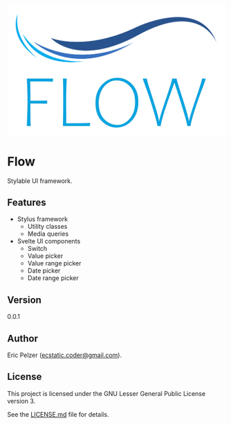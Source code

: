 ![](https://github.com/senselogic/FLOW/blob/master/LOGO/flow.png)

# Flow

Stylable UI framework.

## Features

*   Stylus framework
    *   Utility classes
    *   Media queries
*   Svelte UI components
    *   Switch
    *   Value picker
    *   Value range picker
    *   Date picker
    *   Date range picker

## Version

0.0.1

## Author

Eric Pelzer (ecstatic.coder@gmail.com).

## License

This project is licensed under the GNU Lesser General Public License version 3.

See the [LICENSE.md](LICENSE.md) file for details.
